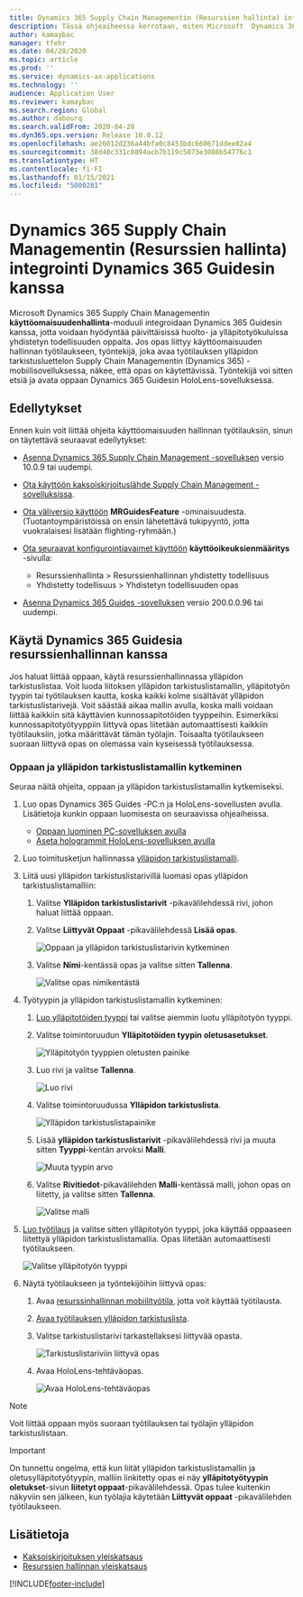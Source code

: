 ```yaml
---
title: Dynamics 365 Supply Chain Managementin (Resurssien hallinta) integrointi Dynamics 365 Guidesin kanssa
description: Tässä ohjeaiheessa kerrotaan, miten Microsoft  Dynamics 365 Supply Chain Managementin käyttöomaisuudenhallintamoduuli integroidaan Dynamics 365 Guidesin kanssa, jotta voidaan hyödyntää päivittäisissä huolto- ja ylläpitotyökuluissa yhdistetyn todellisuuden oppaita.
author: kamaybac
manager: tfehr
ms.date: 04/28/2020
ms.topic: article
ms.prod: ''
ms.service: dynamics-ax-applications
ms.technology: ''
audience: Application User
ms.reviewer: kamaybac
ms.search.region: Global
ms.author: dabourq
ms.search.validFrom: 2020-04-28
ms.dyn365.ops.version: Release 10.0.12
ms.openlocfilehash: ae26012d236a44bfa0c8453bdc660671ddee82a4
ms.sourcegitcommit: 38d40c331c8894acb7b119c5073e3088b54776c1
ms.translationtype: HT
ms.contentlocale: fi-FI
ms.lasthandoff: 01/15/2021
ms.locfileid: "5000281"
---
```

# <a name="integrate-dynamics-365-supply-chain-management-asset-management-with-dynamics-365-guides"></a>Dynamics 365 Supply Chain Managementin (Resurssien hallinta) integrointi Dynamics 365 Guidesin kanssa

Microsoft Dynamics 365 Supply Chain Managementin **käyttöomaisuudenhallinta**-moduuli integroidaan Dynamics 365 Guidesin kanssa, jotta voidaan hyödyntää päivittäisissä huolto- ja ylläpitotyökuluissa yhdistetyn todellisuuden oppaita. Jos opas liittyy käyttöomaisuuden hallinnan työtilaukseen, työntekijä, joka avaa työtilauksen ylläpidon tarkistusluettelon Supply Chain Managementin (Dynamics 365) -mobiilisovelluksessa, näkee, että opas on käytettävissä. Työntekijä voi sitten etsiä ja avata oppaan Dynamics 365 Guidesin HoloLens-sovelluksessa.

## <a name="prerequisites"></a>Edellytykset

Ennen kuin voit liittää ohjeita käyttöomaisuuden hallinnan työtilauksiin, sinun on täytettävä seuraavat edellytykset:

- [Asenna Dynamics 365 Supply Chain Management -sovelluksen](../../fin-ops-core/fin-ops/index.md) versio 10.0.9 tai uudempi.
- [Ota käyttöön kaksoiskirjoituslähde Supply Chain Management -sovelluksissa](../../fin-ops-core/dev-itpro/data-entities/dual-write/enable-dual-write.md).
- [Ota väliversio käyttöön](../../fin-ops-core/dev-itpro/data-entities/data-entities-data-packages.md#features-flighted-in-data-management-and-enabling-flighted-features) **MRGuidesFeature** -ominaisuudesta. (Tuotantoympäristöissä on ensin lähetettävä tukipyyntö, jotta vuokralaisesi lisätään flighting-ryhmään.)
- [Ota seuraavat konfigurointiavaimet käyttöön](https://docs.microsoft.com/dynamicsax-2012/appuser-itpro/license-code-and-configuration-key-reference) **käyttöoikeuksienmääritys** -sivulla:

    - Resurssienhallinta \> Resurssienhallinnan yhdistetty todellisuus
    - Yhdistetty todellisuus \> Yhdistetyn todellisuuden opas

- [Asenna Dynamics 365 Guides -sovelluksen](https://docs.microsoft.com/dynamics365/mixed-reality/guides/setup#step-2-create-a-common-data-service-environment-and-install-the-dynamics-365-guides-solution) versio 200.0.0.96 tai uudempi.

## <a name="use-dynamics-365-guides-with-asset-management"></a>Käytä Dynamics 365 Guidesia resurssienhallinnan kanssa

Jos haluat liittää oppaan, käytä resurssienhallinnassa ylläpidon tarkistuslistaa. Voit luoda liitoksen ylläpidon tarkistuslistamallin, ylläpitotyön tyypin tai työtilauksen kautta, koska kaikki kolme sisältävät ylläpidon tarkistuslistarivejä. Voit säästää aikaa mallin avulla, koska malli voidaan liittää kaikkiin sitä käyttävien kunnossapitotöiden tyyppeihin. Esimerkiksi kunnossapitotyötyyppiin liittyvä opas liitetään automaattisesti kaikkiin työtilauksiin, jotka määrittävät tämän työlajin. Toisaalta työtilaukseen suoraan liittyvä opas on olemassa vain kyseisessä työtilauksessa.

### <a name="associate-a-guide-with-a-maintenance-checklist-template"></a>Oppaan ja ylläpidon tarkistuslistamallin kytkeminen

Seuraa näitä ohjeita, oppaan ja ylläpidon tarkistuslistamallin kytkemiseksi.

1. Luo opas Dynamics 365 Guides -PC:n ja HoloLens-sovellusten avulla. Lisätietoja kunkin oppaan luomisesta on seuraavissa ohjeaiheissa.

    - [Oppaan luominen PC-sovelluksen avulla](https://docs.microsoft.com/dynamics365/mixed-reality/guides/pc-app-overview)
    - [Aseta hologrammit HoloLens-sovelluksen avulla](https://docs.microsoft.com/dynamics365/mixed-reality/guides/hololens-app-overview)

1. Luo toimitusketjun hallinnassa [ylläpidon tarkistuslistamalli](setup-for-work-orders/job-groups-and-job-types-variants-trades-and-checklists.md#create-a-maintenance-checklist-template).
1. Liitä uusi ylläpidon tarkistuslistarivillä luomasi opas ylläpidon tarkistuslistamalliin:

    1. Valitse **Ylläpidon tarkistuslistarivit** -pikavälilehdessä rivi, johon haluat liittää oppaan.
    1. Valitse **Liittyvät Oppaat** -pikavälilehdessä **Lisää opas**.

        ![Oppaan ja ylläpidon tarkistuslistarivin kytkeminen](media/am-guides-integration-add-guide.png "Oppaan ja ylläpidon tarkistuslistarivin kytkeminen")

    1. Valitse **Nimi**-kentässä opas ja valitse sitten **Tallenna**.

        ![Valitse opas nimikentästä](media/am-guides-integration-select-guide.png "Valitse opas nimikentästä")

1. Työtyypin ja ylläpidon tarkistuslistamallin kytkeminen:

    1. [Luo ylläpitotöiden tyyppi](setup-for-work-orders/job-groups-and-job-types-variants-trades-and-checklists.md#create-a-maintenance-job-type) tai valitse aiemmin luotu ylläpitotyön tyyppi.
    1. Valitse toimintoruudun **Ylläpitotöiden tyypin oletusasetukset**.

        ![Ylläpitotyön tyyppien oletusten painike](media/am-guides-integration-job-defaults.png "Ylläpitotyön tyyppien oletusten painike")

    1. Luo rivi ja valitse **Tallenna**.

        ![Luo rivi](media/am-guides-integration-add-line.png "Luo rivi")

    1. Valitse toimintoruudussa **Ylläpidon tarkistuslista**.

        ![Ylläpidon tarkistuslistapainike](media/am-guides-integration-maintenance-checklist.png "Ylläpidon tarkistuslistapainike")

    1. Lisää **ylläpidon tarkistuslistarivit** -pikavälilehdessä rivi ja muuta sitten **Tyyppi**-kentän arvoksi **Malli**.

        ![Muuta tyypin arvo](media/am-guides-integration-checklist-lines.png "Muuta tyypin arvo")

    1. Valitse **Rivitiedot**-pikavälilehden **Malli**-kentässä malli, johon opas on liitetty, ja valitse sitten **Tallenna**.

        ![Valitse malli](media/am-guides-integration-checklist-line-details.png "Valitse malli")

1. [Luo työtilaus](work-orders/manually-created-workorders.md#create-work-order) ja valitse sitten ylläpitotyön tyyppi, joka käyttää oppaaseen liitettyä ylläpidon tarkistuslistamallia. Opas liitetään automaattisesti työtilaukseen.

    ![Valitse ylläpitotyön tyyppi](media/am-guides-integration-create-work-order.png "Valitse ylläpitotyön tyyppi")

1. Näytä työtilaukseen ja työntekijöihin liittyvä opas:

    1. Avaa [resurssinhallinnan mobiilityötila](asset-management-mobile-workspace.md), jotta voit käyttää työtilausta.
    1. [Avaa työtilauksen ylläpidon tarkistuslista](asset-management-mobile-workspace.md#view-maintenance-checklist-on-a-work-order-job).
    1. Valitse tarkistuslistarivi tarkastellaksesi liittyvää opasta.

        ![Tarkistuslistariviin liittyvä opas](media/am-guides-integration-show-guide.png "Tarkistuslistariviin liittyvä opas")

    1. Avaa HoloLens-tehtäväopas.

        ![Avaa HoloLens-tehtäväopas](media/am-guides-integration-hololens-select.png "Avaa HoloLens-tehtäväopas")

> [!NOTE]
> Voit liittää oppaan myös suoraan työtilauksen tai työlajin ylläpidon tarkistuslistaan.

> [!IMPORTANT]
> On tunnettu ongelma, että kun liität ylläpidon tarkistuslistamallin ja oletusylläpitotyötyypin, malliin linkitetty opas ei näy **ylläpitotyötyypin oletukset**-sivun **liitetyt oppaat**-pikavälilehdessä. Opas tulee kuitenkin näkyviin sen jälkeen, kun työlajia käytetään **Liittyvät oppaat** -pikavälilehden työtilaukseen.

## <a name="see-also"></a>Lisätietoja

- [Kaksoiskirjoituksen yleiskatsaus](../../fin-ops-core/dev-itpro/data-entities/dual-write/dual-write-overview.md)
- [Resurssien hallinnan yleiskatsaus](index.md)


[!INCLUDE[footer-include](../../includes/footer-banner.md)]